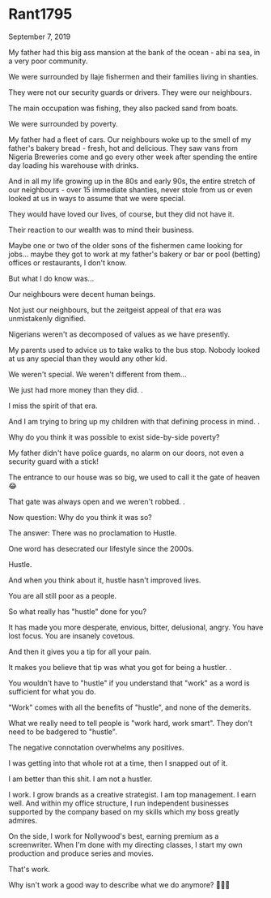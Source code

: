 # Rant1795


September 7, 2019

My father had this big ass mansion at the bank of the ocean - abi na sea, in a very poor community. 

We were surrounded by Ilaje fishermen and their families living in shanties. 

They were not our security guards or drivers. They were our neighbours.

The main occupation was fishing, they also packed sand from boats.

We were surrounded by poverty. 

My father had a fleet of cars. 
Our neighbours woke up to the smell of my father's bakery bread - fresh, hot and delicious.
They saw vans from Nigeria Breweries come and go every other week after spending the entire day loading his warehouse with drinks.

And in all my life growing up in the 80s and early 90s, the entire stretch of our neighbours - over 15 immediate shanties, never stole from us or even looked at us in ways to assume that we were special. 

They would have loved our lives, of course, but they did not have it. 

Their reaction to our wealth was to mind their business.

Maybe one or two of the older sons of the fishermen came looking for jobs... maybe they got to work at my father's bakery or bar or pool (betting) offices or restaurants, I don't know.

But what I do know was...

Our neighbours were decent human beings. 

Not just our neighbours, but the zeitgeist appeal of that era was unmistakenly dignified. 

Nigerians weren't as decomposed of values as we have presently.

My parents used to advice us to take walks to the bus stop. Nobody looked at us any special than they would any other kid.

We weren't special. We weren't different from them...

We just had more money than they did.
.

I miss the spirit of that era.

And I am trying to bring up my children with that defining process in mind. 
.

Why do you think it was possible to exist side-by-side poverty?

My father didn't have police guards, no alarm on our doors, not even a security guard with a stick!

The entrance to our house was so big, we used to call it the gate of heaven 😂

That gate was always open and we weren't robbed.
.

Now question: Why do you think it was so?

The answer: There was no proclamation to Hustle.

One word has desecrated our lifestyle since the 2000s.

Hustle. 

And when you think about it, hustle hasn't improved lives. 

You are all still poor as a people. 

So what really has "hustle" done for you?

It has made you more desperate, envious, bitter,  delusional, angry. You have lost focus. You are insanely covetous. 

And then it gives you a tip for all your pain. 

It makes you believe that tip was what you got for being a hustler.
.

You wouldn't have to "hustle" if you understand that "work" as a word is sufficient for what you do.

"Work" comes with all the benefits of "hustle", and none of the demerits. 

What we really need to tell people is "work hard, work smart". They don't need to be badgered to "hustle".

The negative connotation overwhelms any positives.

I was getting into that whole rot at a time, then I snapped out of it.

I am better than this shit. I am not a hustler.

I work. I grow brands as a creative strategist. I am top management. I earn well. And within my office structure, I run independent businesses supported by the company based on my skills which my boss greatly admires.

On the side, I work for Nollywood's best, earning premium as a screenwriter. When I'm done with my directing classes, I start my own production and produce series and movies.

That's work.

Why isn't work a good way to describe what we do anymore? 🤷🏽‍♀️